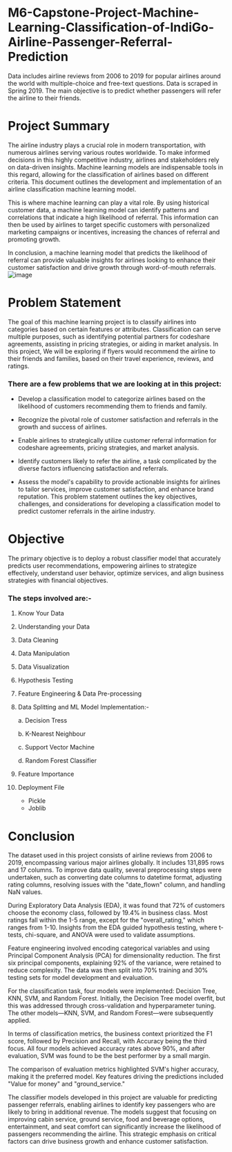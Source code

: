 # M6-Capstone-Project-Machine-Learning-Classification-of-IndiGo-Airline-Passenger-Referral-Prediction

 Data includes airline reviews from 2006 to 2019 for popular airlines around the world with multiple-choice and free-text questions. Data is scraped in Spring 2019. The main objective is to predict whether passengers will refer the airline to their friends.
# Project Summary
The airline industry plays a crucial role in modern transportation, with numerous airlines serving various routes worldwide. To make informed decisions in this highly competitive industry, airlines and stakeholders rely on data-driven insights. Machine learning models are indispensable tools in this regard, allowing for the classification of airlines based on different criteria. This document outlines the development and implementation of an airline classification machine learning model.

This is where machine learning can play a vital role. By using historical customer data, a machine learning model can identify patterns and correlations that indicate a high likelihood of referral. This information can then be used by airlines to target specific customers with personalized marketing campaigns or incentives, increasing the chances of referral and promoting growth.

In conclusion, a machine learning model that predicts the likelihood of referral can provide valuable insights for airlines looking to enhance their customer satisfaction and drive growth through word-of-mouth referrals.
![image](https://github.com/vivekMishra121/-Airline-Passenger-Referral-Prediction/assets/143250429/172fc675-9a58-4c95-811a-882aa5403538)


# Problem Statement
The goal of this machine learning project is to classify airlines into categories based on certain features or attributes. Classification can serve multiple purposes, such as identifying potential partners for codeshare agreements, assisting in pricing strategies, or aiding in market analysis. In this project, We will be exploring if flyers would recommend the airline to their friends and families, based on their travel experience, reviews, and ratings.
### There are a few problems that we are looking at in this project:
* Develop a classification model to categorize airlines based on the likelihood of customers recommending them to friends and family.

* Recognize the pivotal role of customer satisfaction and referrals in the growth and success of airlines.

* Enable airlines to strategically utilize customer referral information for codeshare agreements, pricing strategies, and market analysis.

* Identify customers likely to refer the airline, a task complicated by the diverse factors influencing satisfaction and referrals.

* Assess the model's capability to provide actionable insights for airlines to tailor services, improve customer satisfaction, and enhance brand reputation.
This problem statement outlines the key objectives, challenges, and considerations for developing a classification model to predict customer referrals in the airline industry.

# Objective
The primary objective is to deploy a robust classifier model that accurately predicts user recommendations, empowering airlines to strategize effectively, understand user behavior, optimize services, and align business strategies with financial objectives.

### The steps involved are:-

1. Know Your Data

2. Understanding your Data

3. Data Cleaning

4. Data Manipulation

5. Data Visualization

6. Hypothesis Testing
7. Feature Engineering & Data Pre-processing

8. Data Splitting and ML Model Implementation:-

     a. Decision Tress
   
     b. K-Nearest Neighbour
   
     c. Support Vector Machine
   
     d. Random Forest Classifier
9. Feature Importance
10. Deployment File
    * Pickle
    * Joblib
 # Conclusion
 The dataset used in this project consists of airline reviews from 2006 to 2019, encompassing various major airlines globally. It includes 131,895 rows and 17 columns. To improve data quality, several preprocessing steps were undertaken, such as converting date columns to datetime format, adjusting rating columns, resolving issues with the "date_flown" column, and handling NaN values.

During Exploratory Data Analysis (EDA), it was found that 72% of customers choose the economy class, followed by 19.4% in business class. Most ratings fall within the 1-5 range, except for the "overall_rating," which ranges from 1-10. Insights from the EDA guided hypothesis testing, where t-tests, chi-square, and ANOVA were used to validate assumptions.

Feature engineering involved encoding categorical variables and using Principal Component Analysis (PCA) for dimensionality reduction. The first six principal components, explaining 92% of the variance, were retained to reduce complexity. The data was then split into 70% training and 30% testing sets for model development and evaluation.

For the classification task, four models were implemented: Decision Tree, KNN, SVM, and Random Forest. Initially, the Decision Tree model overfit, but this was addressed through cross-validation and hyperparameter tuning. The other models—KNN, SVM, and Random Forest—were subsequently applied.

In terms of classification metrics, the business context prioritized the F1 score, followed by Precision and Recall, with Accuracy being the third focus. All four models achieved accuracy rates above 90%, and after evaluation, SVM was found to be the best performer by a small margin.

The comparison of evaluation metrics highlighted SVM's higher accuracy, making it the preferred model. Key features driving the predictions included "Value for money" and "ground_service."

The classifier models developed in this project are valuable for predicting passenger referrals, enabling airlines to identify key passengers who are likely to bring in additional revenue. The models suggest that focusing on improving cabin service, ground service, food and beverage options, entertainment, and seat comfort can significantly increase the likelihood of passengers recommending the airline. This strategic emphasis on critical factors can drive business growth and enhance customer satisfaction.
